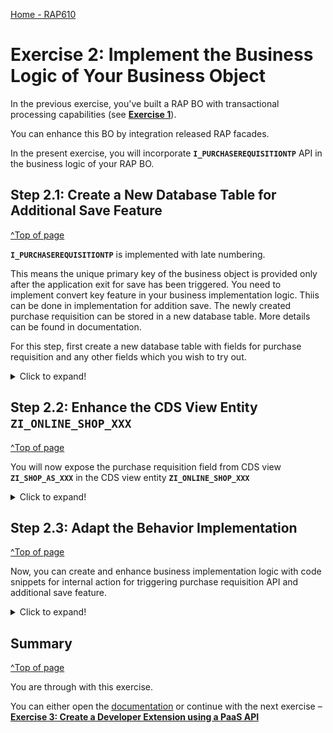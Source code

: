 [Home - RAP610](../../#exercises)

# Exercise 2: Implement the Business Logic of Your Business Object

In the previous exercise, you've built a RAP BO with transactional processing capabilities (see **[Exercise 1](../ex1/README.md)**).

You can enhance this BO by integration released RAP facades. 

In the present exercise, you will incorporate **`I_PURCHASEREQUISITIONTP`** API in the business logic of your RAP BO.


## Step 2.1: Create a New Database Table for Additional Save Feature
[^Top of page](#)

**`I_PURCHASEREQUISITIONTP`** is implemented with late numbering.   

This means the unique primary key of the business object is provided only after the application exit for save has been triggered. 
You need to implement convert key feature in your business implementation logic. Thiis can be done in implementation for addition save.
The newly created purchase requisition can be stored in a new database table. More details can be found in documentation.

For this step, first create a new database table with fields for purchase requisition and any other fields which you wish to try out.

<details>
  <summary>Click to expand!</summary>
	
1.	Right-click your package **`Z_PURCHASE_REQ_XXX`** and select **New > Other ABAP Repository Object** from the context menu.
 
    ![](images/ui7.png)
 
2.	Search for **_Database Table_**, select the entry, and click **Next >**.
    
    ![](images/ui8.png)
 
3. Maintain the information provided below and click **Next >**.

    -	Name: **`ZSHOP_AS_XXX`**
    -	Description: _**`Database table for additional save`**_

    ![](images/ui9.png)
 
4.	Select your transport request and click **Finish**.
    
    ![](images/ui10.png)
 
5.	Replace your default source code with following code snippet:

    ```ABAP
    @EndUserText.label : 'Database table for additional save'
    @AbapCatalog.enhancement.category : #NOT_EXTENSIBLE
    @AbapCatalog.tableCategory : #TRANSPARENT
    @AbapCatalog.deliveryClass : #A
    @AbapCatalog.dataMaintenance : #RESTRICTED
    define table zshop_as_xxx {
      key client     : abap.clnt not null;
      key order_uuid : sysuuid_x16 not null;
      purchasereqn   : abap.string(256);
      purinforecord  : abap.string(256);
      purorder       : abap.string(256);
    }
     ```

6. Save and activate the object.

</details>

## Step 2.2: Enhance the CDS View Entity `ZI_ONLINE_SHOP_XXX`
[^Top of page](#)

You will now expose the purchase requisition field from CDS view **`ZI_SHOP_AS_XXX`** in the CDS view entity **`ZI_ONLINE_SHOP_XXX`**

<details>
  <summary>Click to expand!</summary>
	
1. Create a CDS view entity for the database table **`ZSHOP_AS_XXX`**. 
   
   For that, right-click on the database table **`ZSHOP_AS_XXX`** and select **New Data Definition** from the context menu.

2. Maintain the information provided below and click **Next **. 
    - Name: **`ZI_SHOP_AS_XXX`** 
    - Description: _**`Data model for online shop`**_ .

3. Select your transport request and click **Finish**.
    
    ![](images/as.png)

4. Add the assosiation **`_purchase_req`** to CDS view entity **`ZI_SHOP_AS_XXX`** in the BO view **`ZI_ONLINE_SHOP_XXX`**.

    ```ABAP
     association [1..1] to ZI_SHOP_AS_XXX            as _purchase_req      on  $projection.Order_Uuid = _purchase_req.Order_Uuid
     ```

5. Add the assosiation **`_purchasereq`** in the field list.

    ![](images/addnsave.JPG)
     
    Your CDS view entity **`ZI_ONLINE_SHOP_XXX`** should look like the following
     
    ```ABAP
    @EndUserText.label: 'Data model for online shop'
    @AccessControl.authorizationCheck: #NOT_REQUIRED
    define root view entity ZI_ONLINE_SHOP_XXX as select from zonlineshop_hb
    association [1..1] to ZI_SHOP_AS_XXX           as _purchase_req      on  $projection.Order_Uuid = _purchase_req.Order_Uuid
     {
      key order_uuid as Order_Uuid,
      order_id as Order_Id,
      ordereditem as Ordereditem,
      deliverydate as Deliverydate,
      creationdate as Creationdate  ,
      _purchase_req
    }
    ```

6. Open the Projection view **`ZC_ONLINE_SHOP_XXX`**

7. Add the following code after field **`Creation_Date`** and between the curly brackets (**`}`**).

    ```ABAP
    ,   @UI: { lineItem:       [ { position: 60,label: 'Purchase Req', importance: #HIGH }  ],
                 identification: [ { position: 60, label: 'Purchase Req' } ] }   
          _purchase_req.Purchasereqn as PurchaseRequistionNumber
    ```

    Your global class should look like shown below:
    
    ![](images/projection.png)

    Code snippet **`ZC_ONLINE_SHOP_XXX`**

    ```ABAP
     @EndUserText.label: 'shop projection'
     @AccessControl.authorizationCheck: #NOT_REQUIRED
     @Search.searchable: true
     @UI: { headerInfo: { typeName: 'Online Shop',
                         typeNamePlural: 'Online Shop',
                         title: { type: #STANDARD, label: 'Online Shop', value: 'order_id' } },
           presentationVariant: [{ sortOrder: [{ by: 'Creationdate',direction: #DESC }] }] }
     define root view entity ZC_ONLINE_SHOP_XXX provider contract transactional_query
      as projection on ZI_ONLINE_SHOP_XXX
     {

         @UI.facet: [          { id:                    'Orders',
                                       purpose:         #STANDARD,
                                      type:            #IDENTIFICATION_REFERENCE,
                                      label:           'Order',
                                       position:        10 }      ]
      key Order_Uuid,
          @UI: { lineItem:       [ { position: 10,label: 'order id', importance: #HIGH } ],
                   identification: [ { position: 10, label: 'order id' } ] }
          @Search.defaultSearchElement: true
          Order_Id,
          @UI: { lineItem:       [ { position: 20,label: 'Ordered item', importance: #HIGH } ],
                  identification: [ { position: 20, label: 'Ordered item' } ] }
          @Search.defaultSearchElement: true
          Ordereditem,
          Deliverydate       as Deliverydate,
          @UI: { lineItem:       [ { position: 50,label: 'Creation date', importance: #HIGH }
    //      ,                { type: #FOR_ACTION, dataAction: 'copyOrder', label: 'Duplicate Order' }
                                    ],
                identification: [ { position: 50, label: 'Creation date' } ] }
         Creationdate       as Creationdate,
          @UI: { lineItem:       [ { position: 60,label: 'Purchase Req', importance: #HIGH }
                                    ],
                 identification: [ { position: 60, label: 'Purchase Req' } ] }   
          _purchase_req.Purchasereqn as PurchaseRequistionNumber      
     }
     ```

</details>

## Step 2.3: Adapt the Behavior Implementation
[^Top of page](#)

Now, you can create and enhance business implementation logic with code snippets for internal action for triggering purchase requisition API and additional save feature. 

<details>
  <summary>Click to expand!</summary>
	
1. In your behavior definition **`ZI_ONLINE_SHOP_XXX`**, set the cursor before the implementation class **`zbp_i_online_shop_xxx`** and click **CTRL + 1**. 

    Double-click on Create behavior implementation class **`zbp_i_online_shop_xxx`** to create your implementation class. 

    ![](images/ui24.png)

2. Create new implementation class and click **Next >**. 
    
    ![](images/ui25.png)

3. Select a transport request and click **Finish**.
	 
    ![](images/ui26.png)

4. In your global class, add the follwing code snippet :

    ```ABAP 
    PUBLIC SECTION.
    class-DATA cv_pr_mapped TYPE RESPONSE FOR MAPPED i_purchaserequisitiontp.
    ```

    In the end, you global class will look like below:

    ```ABAP 
    CLASS zbp_i_online_shop_xxx DEFINITION PUBLIC ABSTRACT FINAL FOR BEHAVIOR OF ZI_online_SHOP_xxx.
     PUBLIC SECTION.
     class-DATA cv_pr_mapped TYPE RESPONSE FOR MAPPED i_purchaserequisitiontp.
     ENDCLASS.

     CLASS zbp_i_online_shop_xxx IMPLEMENTATION.
     ENDCLASS.
     ```

5. On the **Local Types** tab, replace your source code with following code:**

    ```ABAP
     CLASS lsc_zi_online_shop_act DEFINITION INHERITING FROM cl_abap_behavior_saver.
      PROTECTED SECTION.
        METHODS save_modified REDEFINITION.
     ENDCLASS.

     CLASS lsc_zi_online_shop_act IMPLEMENTATION.

     METHOD save_modified.
        DATA : lt_online_shop_as TYPE STANDARD TABLE OF Zshop_AS_xxx,
               ls_online_shop_as TYPE                   Zshop_AS_xxx.
        IF zbp_i_online_shop_xxx=>cv_pr_mapped-purchaserequisition IS NOT INITIAL.
          LOOP AT zbp_i_online_shop_xxx=>cv_pr_mapped-purchaserequisition ASSIGNING FIELD-SYMBOL(<fs_pr_mapped>).
            CONVERT KEY OF i_purchaserequisitiontp FROM <fs_pr_mapped>-%pid TO DATA(ls_pr_key).
            <fs_pr_mapped>-purchaserequisition = ls_pr_key-purchaserequisition.
          ENDLOOP.
        ENDIF.
        IF create-online_shop IS NOT INITIAL.
         " Creates internal table with instance data
          lt_online_shop_as = CORRESPONDING #( create-online_shop ).
          lt_online_shop_as[ 1 ]-purchasereqn =  ls_pr_key-purchaserequisition .
          insert Zshop_AS_xxx FROM TABLE @lt_online_shop_as.
        ENDIF.
      ENDMETHOD.

    ENDCLASS.
     CLASS lhc_zi_online_shop_xxx  DEFINITION INHERITING FROM cl_abap_behavior_handler. 
      PRIVATE SECTION.
         METHODS get_instance_authorizations FOR INSTANCE AUTHORIZATION
         IMPORTING keys REQUEST requested_authorizations FOR  online_shop RESULT result.

        METHODS create_pr FOR MODIFY
          IMPORTING keys FOR ACTION online_shop~create_pr.

       METHODS calculate_order_id FOR DETERMINE ON MODIFY
         IMPORTING keys FOR online_shop~calculate_order_id.

     ENDCLASS.

     CLASS lhc_zi_online_shop_xxx  IMPLEMENTATION.

     METHOD get_instance_authorizations.
      ENDMETHOD.

      METHOD calculate_order_id.
        DATA:
          online_shops TYPE TABLE FOR UPDATE ZI_ONLINE_SHOP_xxx,
          online_shop  TYPE STRUCTURE FOR UPDATE ZI_ONLINE_SHOP_xxx.

        SELECT MAX( order_id ) FROM ZI_ONLINE_SHOP_xxx INTO @DATA(max_order_id).
        READ ENTITIES OF ZI_ONLINE_SHOP_xxx IN LOCAL MODE
           ENTITY Online_Shop
            ALL FIELDS
              WITH CORRESPONDING #( keys )
              RESULT DATA(lt_online_shop_result)
          FAILED    DATA(lt_failed)
          REPORTED  DATA(lt_reported).
        DATA(today) = cl_abap_context_info=>get_system_date( ).

        LOOP AT lt_online_shop_result INTO DATA(online_shop_read).
         max_order_id += 1.

          online_shop               = CORRESPONDING #( online_shop_read ).
        online_shop-order_id      = max_order_id.
          online_shop-Creationdate  = today.
         online_shop-Deliverydate  = today + 10.
          APPEND online_shop TO online_shops.
        ENDLOOP.
        MODIFY ENTITIES OF ZI_ONLINE_SHOP_XXX IN LOCAL MODE
       ENTITY ZI_ONLINE_SHOP_xxx UPDATE SET FIELDS WITH online_shops
       MAPPED   DATA(ls_mapped_modify)
       FAILED   DATA(lt_failed_modify)
       REPORTED DATA(lt_reported_modify).


        IF lt_failed_modify IS INITIAL.
              MODIFY ENTITIES OF ZI_ONLINE_SHOP_XXX IN LOCAL MODE
          ENTITY Online_Shop EXECUTE create_pr FROM CORRESPONDING #( keys )
          FAILED DATA(lt_pr_failed)
          REPORTED DATA(lt_pr_reported).
        ENDIF.

      ENDMETHOD.

    method create_pr.

    endmethod .

    ENDCLASS.
    ```

6. Save and activate the object.

7. Now, you can open the service binding **`ZSB_SHOP_XXX`** and click on **Fiori elements App Preview** for the entity **`orders`**.

8. In the Fiori elements preview of the application, create a new order for a laptop.

    > **HINT:**   
    > The option internal can be set before the action name to only provide an action for the same BO. An internal action can only be accessed from the business logic inside the business object implementation such as from a determination or from another action.

</details>
	
## Summary
[^Top of page](#)

You are through with this exercise.

You can either open the [documentation](../../documentation.md) or continue with the next exercise – **[Exercise 3: Create a Developer Extension using a PaaS API](../ex3/README.md)**

